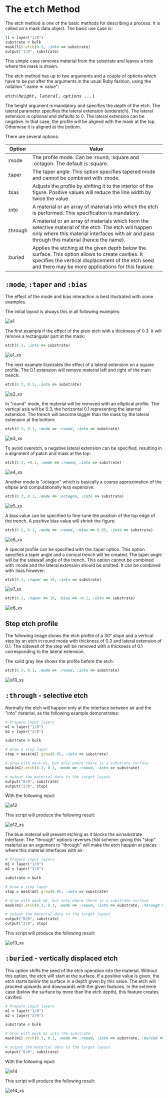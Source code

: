 # The <tt>etch</tt> Method

The etch method is one of the basic methods for describing a process. It is called on a mask data object. The basic use case is:

```ruby
l1 = layer("1/0")
substrate = bulk
mask(l1).etch(0.3, :into => substrate)
output("1/0", substrate)
```

This simple case removes material from the substrate and leaves a hole where the mask is drawn.. 

The etch method has up to two arguments and a couple of options which have to be put after the arguments in the usual Ruby fashion, using the notation ":name => value":

<tt>etch(<i>height</i>, <i>lateral</i>, <i>options ...</i>)</tt>

The height argument is mandatory and specifies the depth of the etch. The lateral parameter specifies the lateral extension (underetch). The lateral extension is optional and defaults to 0. The lateral extension can be negative. In that case, the profile will be aligned with the mask at the top. Otherwise it is aligned at the bottom.

There are several options:

| Option | Value       |
| ------ | ----------- |
| :mode  | The profile mode. Can be :round, :square and :octagon. The default is :square. |
| :taper | The taper angle. This option specifies tapered mode and cannot be combined with :mode. |
| :bias  | Adjusts the profile by shifting it to the interior of the figure. Positive values will reduce the line width by twice the value. |
| :into  | A material or an array of materials into which the etch is performed. This specification is mandatory. |
| :through | A material or an array of materials which form the selective material of the etch. The etch will happen only where this material interfaces with air and pass through this material (hence the name). |
| :buried | Applies the etching at the given depth below the surface. This option allows to create cavities. It specifies the vertical displacement of the etch seed and there may be more applications for this feature. |

## <tt>:mode</tt>, <tt>:taper</tt> and <tt>:bias</tt> 

The effect of the mode and bias interaction is best illustrated with some examples.

The initial layout is always this in all following examples:

![e1](e1.png)

The first example if the effect of the plain etch with a thickness of 0.3. It will remove a rectangular part at the mask:

```ruby
etch(0.3, :into => substrate)
```

![e1_xs](e1_xs.png)

The next example illustrates the effect of a lateral extension on a square profile. The 0.1 extension will remove material left and right of the main trench:

```ruby
etch(0.3, 0.1, :into => substrate)
```

![e2_xs](e2_xs.png)

In "round" mode, the material will be removed with an elliptical profile. The vertical axis will be 0.3, the horizontal 0.1 representing the laternal extension. The trench will become bigger than the mask by the lateral extension at the bottom:

```ruby
etch(0.3, 0.1, :mode => :round, :into => substrate)
```

![e3_xs](e3_xs.png)

To avoid overetch, a negative lateral extension can be specified, resulting in a alignment of patch and mask at the top:

```ruby
etch(0.3, -0.1, :mode => :round, :into => substrate)
```

![e4_xs](e4_xs.png)

Another mode is "octagon" which is basically a coarse approximation of the ellipse and computationally less expensive:

```ruby
etch(0.3, 0.1, :mode => :octagon, :into => substrate)
```

![e5_xs](e5_xs.png)

A bias value can be specified to fine-tune the position of the top edge of the trench. A *positive* bias value will *shrink* the figure:

```ruby
etch(0.3, 0.1, :mode => :round, :bias => 0.05, :into => substrate)
```

![e6_xs](e6_xs.png)

A special profile can be specified with the :taper option. This option specifies a taper angle and a conical trench will be created. The taper angle will be the sidewall angle of the trench. This option cannot be combined with :mode and the lateral extension should be omitted. It can be combined with :bias however:

```ruby
etch(0.3, :taper => 10, :into => substrate)
```

![e7_xs](e7_xs.png)

```ruby
etch(0.3, :taper => 10, :bias => -0.1, :into => substrate)
```

![e8_xs](e8_xs.png)

## Step etch profile

The following image shows the etch profile of a 30° slope and a vertical step by an etch in round mode with thickness of 0.3 and lateral extension of 0.1. The sidewall of the step will be removed with a thickness of 0.1 corresponding to the lateral extension.

The solid gray line shows the profile before the etch:

```ruby
etch(0.3, 0.1, :mode => :round, :into => substrate)
```

![e10_xs](e10_xs.png)

## <tt>:through</tt> - selective etch 

Normally the etch will happen only at the interface between air and the "into" material, as the following example demonstrates:

```ruby
# Prepare input layers
m1 = layer("1/0")
m2 = layer("2/0")

substrate = bulk

# Grow a stop layer
stop = mask(m2).grow(0.05, :into => substrate)

# Grow with mask m1, but only where there is a substrate surface
mask(m1).etch(0.3, 0.1, :mode => :round, :into => substrate)

# output the material data to the target layout
output("0/0", substrate)
output("2/0", stop)
```

With the following input:

![e12](e12.png)

This script will produce the following result:

![e12_xs](e12_xs.png)


The blue material will prevent etching as it blocks the air/substrate interface. The "through" options reverses that scheme: giving this "stop" material as an argument to "through" will make the etch happen at places where this material interfaces with air:

```ruby
# Prepare input layers
m1 = layer("1/0")
m2 = layer("2/0")

substrate = bulk

# Grow a stop layer
stop = mask(m2).grow(0.05, :into => substrate)

# Grow with mask m1, but only where there is a substrate surface
mask(m1).etch(0.3, 0.1, :mode => :round, :into => substrate, :through => stop)

# output the material data to the target layout
output("0/0", substrate)
output("2/0", stop)
```

This script will produce the following result:

![e13_xs](e13_xs.png)

## <tt>:buried</tt> - vertically displaced etch

This option shifts the seed of the etch operation into the material. Without this option, the etch will start at the surface. If a positive value is given, the etch starts below the surface in a depth given by this value. The etch will proceed upwards and downwards with the given features. In the extreme case (below the surface by more than the etch depth), this feature creates cavities:

```ruby
# Prepare input layers
m1 = layer("1/0")
m2 = layer("2/0")

substrate = bulk

# Grow with mask m1 into the substrate
mask(m1).etch(0.3, 0.1, :mode => :round, :into => substrate, :buried => 0.4)

# output the material data to the target layout
output("0/0", substrate)
```

With the following input:

![e14](e14.png)

This script will produce the following result:

![e14_xs](e14_xs.png)

